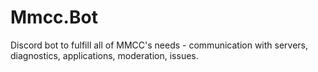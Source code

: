 # Mmcc.Bot
Discord bot to fulfill all of MMCC's needs - communication with servers, diagnostics, applications, moderation, issues.
